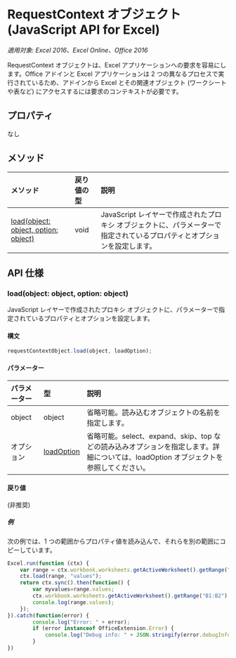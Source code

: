 # RequestContext オブジェクト (JavaScript API for Excel)

_適用対象: Excel 2016、Excel Online、Office 2016_

RequestContext オブジェクトは、Excel アプリケーションへの要求を容易にします。Office アドインと Excel アプリケーションは 2 つの異なるプロセスで実行されているため、アドインから Excel とその関連オブジェクト (ワークシートや表など) にアクセスするには要求のコンテキストが必要です。 

## プロパティ
なし

## メソッド

| メソッド         | 戻り値の型    |説明|
|:---------------|:--------|:----------|
|[load(object: object, option: object)](#loadobject-object-option-object)  |void     |JavaScript レイヤーで作成されたプロキシ オブジェクトに、パラメーターで指定されているプロパティとオプションを設定します。|

## API 仕様

### load(object: object, option: object)
JavaScript レイヤーで作成されたプロキシ オブジェクトに、パラメーターで指定されているプロパティとオプションを設定します。

#### 構文
```js
requestContextObject.load(object, loadOption);
```

#### パラメーター
| パラメーター       | 型    |説明|
|:----------------|:--------|:----------|
|object|object|省略可能。読み込むオブジェクトの名前を指定します。|
|オプション|[loadOption](loadoption.md)|省略可能。select、expand、skip、top などの読み込みオプションを指定します。詳細については、loadOption オブジェクトを参照してください。|

#### 戻り値
(非推奨)

##### 例

次の例では、1 つの範囲からプロパティ値を読み込んで、それらを別の範囲にコピーしています。

```js
Excel.run(function (ctx) { 
	var range = ctx.workbook.worksheets.getActiveWorksheet().getRange("A1:A2");
	ctx.load(range, "values");
	return ctx.sync().then(function() {
		var myvalues=range.values;
		ctx.workbook.worksheets.getActiveWorksheet().getRange("B1:B2").values = myvalues;
		console.log(range.values);
	});
}).catch(function(error) {
		console.log("Error: " + error);
		if (error instanceof OfficeExtension.Error) {
			console.log("Debug info: " + JSON.stringify(error.debugInfo));
		}
})
```

